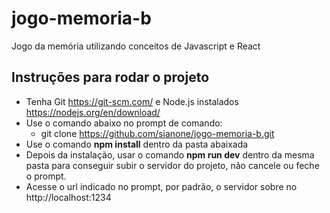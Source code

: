 # jogo-memoria-b
Jogo da memória utilizando conceitos de Javascript e React


## Instruções para rodar o projeto

* Tenha Git https://git-scm.com/ e Node.js instalados https://nodejs.org/en/download/
* Use o comando abaixo no prompt de comando:
  * git clone https://github.com/sianone/jogo-memoria-b.git
* Use o comando **npm install** dentro da pasta abaixada
* Depois da instalação, usar o comando **npm run dev** dentro da mesma pasta para conseguir subir o servidor do projeto, não cancele ou feche o prompt. 
* Acesse o url indicado no prompt, por padrão, o servidor sobre no http://localhost:1234 
